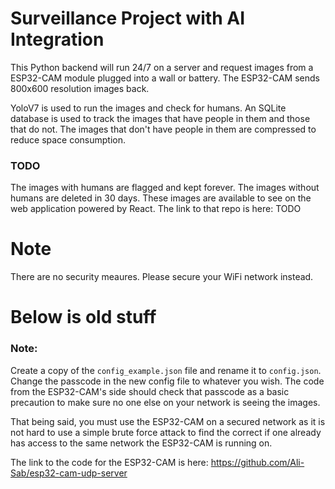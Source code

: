 # Surveillance Project with AI Integration

This Python backend will run 24/7 on a server and request images from a ESP32-CAM module plugged into a wall or battery. 
The ESP32-CAM sends 800x600 resolution images back.

YoloV7 is used to run the images and check for humans.
An SQLite database is used to track the images that have people in them and those that do not.
The images that don't have people in them are compressed to reduce space consumption.

### TODO
The images with humans are flagged and kept forever. The images without humans are deleted in 30 days.
These images are available to see on the web application powered by React. The link to that repo is here: TODO

# Note
There are no security meaures. Please secure your WiFi network instead.

# Below is old stuff

### Note:
Create a copy of the `config_example.json` file and rename it to `config.json`. Change the passcode in the new config file to whatever you wish. The code from the ESP32-CAM's side should check that passcode as a basic precaution to make sure no one else on your network is seeing the images.

That being said, you must use the ESP32-CAM on a secured network as it is not hard to use a simple brute force attack to find the correct if one already has access to the same network the ESP32-CAM is running on.

The link to the code for the ESP32-CAM is here: https://github.com/Ali-Sab/esp32-cam-udp-server
